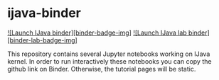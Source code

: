 # ijava-binder


[![Launch IJava binder][binder-badge-img]](https://mybinder.org/v2/gh/SpencerPark/ijava-binder/master) [![Launch IJava lab binder][binder-lab-badge-img]](https://mybinder.org/v2/gh/SpencerPark/ijava-binder/master?urlpath=lab)

This repository contains several Jupyter notebooks working on IJava kernel. 
In order to run interactively these notebooks you can copy the github link on Binder.
Otherwise, the tutorial pages will be static.
